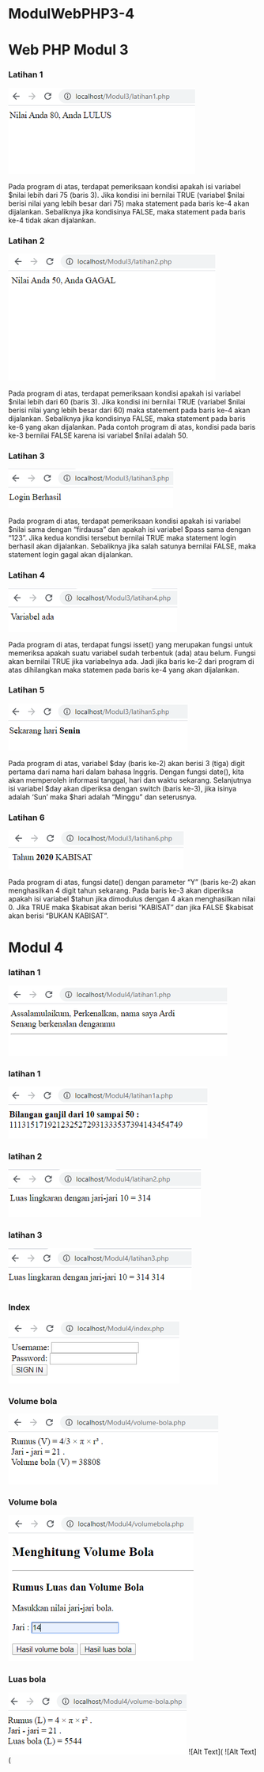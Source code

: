 # ModulWebPHP3-4

# Web PHP Modul 3

### Latihan 1 
![Alt Text](https://github.com/arfinadevi28/ModulWebPHP3-4/blob/master/modul3lat1.PNG)

Pada program di atas, terdapat pemeriksaan kondisi apakah isi variabel $nilai lebih dari
75 (baris 3). Jika kondisi ini bernilai TRUE (variabel $nilai berisi nilai yang lebih besar dari
75) maka statement pada baris ke-4 akan dijalankan. Sebaliknya jika kondisinya FALSE,
maka statement pada baris ke-4 tidak akan dijalankan.

### Latihan 2

![Alt Text](https://github.com/arfinadevi28/ModulWebPHP3-4/blob/master/modul3lat2.PNG)

Pada program di atas, terdapat pemeriksaan kondisi apakah isi variabel $nilai lebih dari
60 (baris 3). Jika kondisi ini bernilai TRUE (variabel $nilai berisi nilai yang lebih besar dari
60) maka statement pada baris ke-4 akan dijalankan. Sebaliknya jika kondisinya FALSE,
maka statement pada baris ke-6 yang akan dijalankan. Pada contoh program di atas,
kondisi pada baris ke-3 bernilai FALSE karena isi variabel $nilai adalah 50.

### Latihan 3
![Alt Text](https://github.com/arfinadevi28/ModulWebPHP3-4/blob/master/modul3lat3.PNG)

Pada program di atas, terdapat pemeriksaan kondisi apakah isi variabel $nilai sama
dengan “firdausa” dan apakah isi variabel $pass sama dengan “123”. Jika kedua kondisi
tersebut bernilai TRUE maka statement login berhasil akan dijalankan. Sebaliknya jika
salah satunya bernilai FALSE, maka statement login gagal akan dijalankan.

### Latihan 4
![Alt Text](https://github.com/arfinadevi28/ModulWebPHP3-4/blob/master/modul3lat4.PNG)

Pada program di atas, terdapat fungsi isset() yang merupakan fungsi untuk memeriksa
apakah suatu variabel sudah terbentuk (ada) atau belum. Fungsi akan bernilai TRUE jika
variabelnya ada. Jadi jika baris ke-2 dari program di atas dihilangkan maka statemen pada
baris ke-4 yang akan dijalankan.

### Latihan 5
![Alt Text](https://github.com/arfinadevi28/ModulWebPHP3-4/blob/master/modul3lat5.PNG)

Pada program di atas, variabel $day (baris ke-2) akan berisi 3 (tiga) digit pertama dari
nama hari dalam bahasa Inggris. Dengan fungsi date(), kita akan memperoleh informasi
tanggal, hari dan waktu sekarang. Selanjutnya isi variabel $day akan diperiksa dengan
switch (baris ke-3), jika isinya adalah ‘Sun’ maka $hari adalah “Minggu” dan seterusnya.

### Latihan 6
![Alt Text](https://github.com/arfinadevi28/ModulWebPHP3-4/blob/master/modul3lat6.PNG)

Pada program di atas, fungsi date() dengan parameter “Y” (baris ke-2) akan menghasilkan
4 digit tahun sekarang. Pada baris ke-3 akan diperiksa apakah isi variabel $tahun jika
dimodulus dengan 4 akan menghasilkan nilai 0. Jika TRUE maka $kabisat akan berisi
“KABISAT” dan jika FALSE $kabisat akan berisi “BUKAN KABISAT”.

# Modul 4 
### latihan 1
![Alt Text](https://github.com/arfinadevi28/ModulWebPHP3-4/blob/master/modul4lat1.PNG)
### latihan 1
![Alt Text](https://github.com/arfinadevi28/ModulWebPHP3-4/blob/master/modul4lat1.a)
### latihan 2
![Alt Text](https://github.com/arfinadevi28/ModulWebPHP3-4/blob/master/modul4lat2.PNG)
### latihan 3
![Alt Text](https://github.com/arfinadevi28/ModulWebPHP3-4/blob/master/modul4latihan3.PNG)
### Index
![Alt Text](https://github.com/arfinadevi28/ModulWebPHP3-4/blob/master/modul4index.PNG)
### Volume bola
![Alt Text](https://github.com/arfinadevi28/ModulWebPHP3-4/blob/master/modul4Volumeb.PNG)
### Volume bola
![Alt Text](https://github.com/arfinadevi28/ModulWebPHP3-4/blob/master/modul4volumebola.PNG)
### Luas bola
![Alt Text](https://github.com/arfinadevi28/ModulWebPHP3-4/blob/master/modul4Luasb.PNG)
![Alt Text](
![Alt Text](
